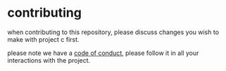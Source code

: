 contributing
===
when contributing to this repository, please discuss changes you wish to make with project c first.

please note we have a [code of conduct](.github/code_of_conduct.md), please follow it in all your interactions with the project.
